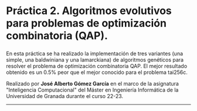 # Práctica 2. Algoritmos evolutivos para problemas de optimización combinatoria (QAP).

###

En esta práctica se ha realizado la implementación de tres variantes (una simple, una baldwiniana y una lamarckiana) de algoritmos genéticos para resolver el problema de optimización combinatoria QAP. El mejor resultado obtenido es un 0.5% peor que el mejor conocido para el problema tai256c.

Realizado por **José Alberto Gómez García** en el marco de la asignatura "Inteligencia Computacional" del Máster en Ingeniería Informática de la Universidad de Granada durante el curso 22-23.

***
